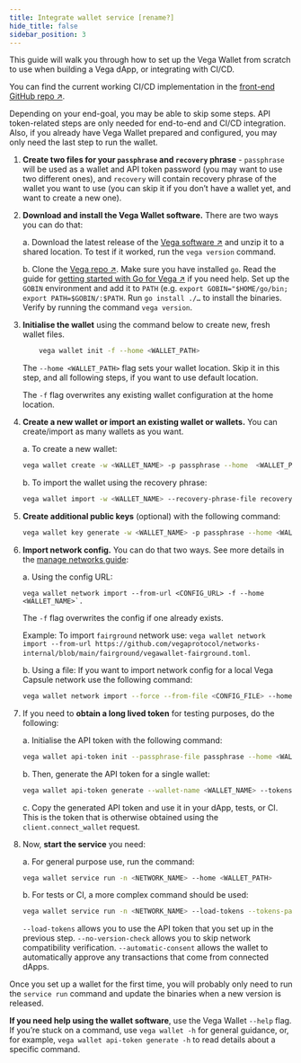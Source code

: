 ```yaml
---
title: Integrate wallet service [rename?]
hide_title: false
sidebar_position: 3
---
```


This guide will walk you through how to set up the Vega Wallet from scratch to use when building a Vega dApp, or integrating with CI/CD. 

You can find the current working CI/CD implementation in the [front-end GitHub repo ↗](https://github.com/vegaprotocol/frontend-monorepo/blob/develop/.github/actions/setup-vegawallet/action.yml).

Depending on your end-goal, you may be able to skip some steps. API token-related steps are only needed for end-to-end and CI/CD integration. Also, if you already have Vega Wallet prepared and configured, you may only need the last step to run the wallet.

1. **Create two files for your `passphrase` and `recovery` phrase** - `passphrase` will be used as a wallet and API token password (you may want to use two different ones), and `recovery` will contain recovery phrase of the wallet you want to use (you can skip it if you don’t have a wallet yet, and want to create a new one).

2. **Download and install the Vega Wallet software.** 
    There are two ways you can do that:

    a. Download the latest release of the [Vega software ↗](https://github.com/vegaprotocol/vega/releases) and unzip it to a shared location. To test if it worked, run the `vega version` command.
    
    b. Clone the [Vega repo ↗](https://github.com/vegaprotocol/vega). Make sure you have installed `go`. Read the guide for [getting started with Go for Vega ↗](https://github.com/vegaprotocol/vega/blob/develop/GETTING_STARTED.md#installing-golang) if you need help. Set up the `GOBIN` environment and add it to `PATH` (e.g. `export GOBIN="$HOME/go/bin; export PATH=$GOBIN/:$PATH`. Run `go install ./…` to install the binaries. Verify by running the command `vega version`.

3. **Initialise the wallet** using the command below to create new, fresh wallet files. 

    ```bash
        vega wallet init -f --home <WALLET_PATH>
    ```

    The `--home <WALLET_PATH>` flag sets your wallet location. Skip it in this step, and all following steps, if you want to use default location.

    The `-f` flag overwrites any existing wallet configuration at the home location.

4. **Create a new wallet or import an existing wallet or wallets.** You can create/import as many wallets as you want.
    
    a. To create a new wallet: 

    ```bash
    vega wallet create -w <WALLET_NAME> -p passphrase --home  <WALLET_PATH>
    ````

    b. To import the wallet using the recovery phrase:  
    ```bash
    vega wallet import -w <WALLET_NAME> --recovery-phrase-file recovery -p passphrase --home <WALLET_PATH>
    ```

5. **Create additional public keys** (optional) with the following command: 

    ```bash
    vega wallet key generate -w <WALLET_NAME> -p passphrase --home <WALLET_PATH>
    ````

6. **Import network config.** You can do that two ways. See more details in the [manage networks guide](../../../../tools/vega-wallet/cli-wallet/latest/guides/manage-networks):
    
    a. Using the config URL: 

    ```
    vega wallet network import --from-url <CONFIG_URL> -f --home <WALLET_NAME>`.  
    ```

    The `-f` flag overwrites the config if one already exists.

    Example: To import `fairground` network use: `vega wallet network import --from-url https://github.com/vegaprotocol/networks-internal/blob/main/fairground/vegawallet-fairground.toml`.

    b. Using a file: If you want to import network config for a local Vega Capsule network use the following command:

    ```bash
    vega wallet network import --force --from-file <CONFIG_FILE> --home <WALLET_PATH>
    ```

7. If you need to **obtain a long lived token** for testing purposes, do the following:

    a. Initialise the API token with the following command: 
    
    ```bash
    vega wallet api-token init --passphrase-file passphrase --home <WALLET_PATH>
    ```
    
    b. Then, generate the API token for a single wallet: 
    
    ```bash
    vega wallet api-token generate --wallet-name <WALLET_NAME> --tokens-passphrase-file passphrase  --wallet-passphrase-file passphrase --home <WALLET_PATH>
    ````

    c. Copy the generated API token and use it in your dApp, tests, or CI. This is the token that is otherwise obtained using the `client.connect_wallet` request.

8. Now, **start the service** you need:

    a. For general purpose use, run the command: 
    
    ```bash
    vega wallet service run -n <NETWORK_NAME> --home <WALLET_PATH>
    ```

    b.  For tests or CI, a more complex command should be used:

    ```bash
    vega wallet service run -n <NETWORK_NAME> --load-tokens --tokens-passphrase-file passphrase --no-version-check --automatic-consent --home <WALLET_PATH>
    ````

    `--load-tokens` allows you to use the API token that you set up in the previous step.
    `--no-version-check` allows you to skip network compatibility verification.
    `--automatic-consent` allows the wallet to automatically approve any transactions that come from connected dApps.

Once you set up a wallet for the first time, you will probably only need to run the `service run` command and update the binaries when a new version is released. 

**If you need help using the wallet software**, use the Vega Wallet `--help` flag. If you’re stuck on a command, use `vega wallet -h` for general guidance, or, for example, `vega wallet api-token generate -h` to read details about a specific command.